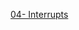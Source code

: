 [04- Interrupts](https://courses.cs.washington.edu/courses/cse466/11au/calendar/04-Interrupts-posted.pdf)

